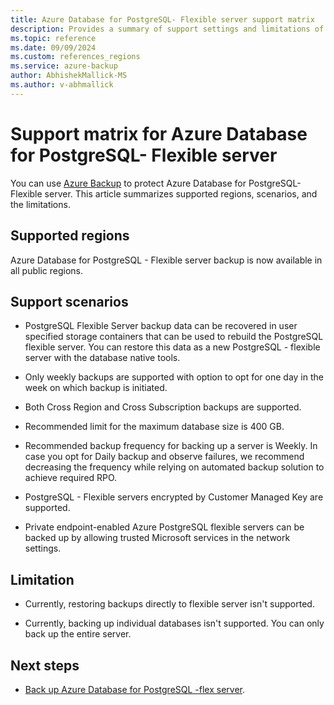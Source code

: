 ```yaml
---
title: Azure Database for PostgreSQL- Flexible server support matrix
description: Provides a summary of support settings and limitations of Azure Database for PostgreSQL- Flexible server backup.
ms.topic: reference
ms.date: 09/09/2024
ms.custom: references_regions
ms.service: azure-backup
author: AbhishekMallick-MS
ms.author: v-abhmallick
---
```


# Support matrix for Azure Database for PostgreSQL- Flexible server

You can use [Azure Backup](./backup-overview.md) to protect Azure Database for PostgreSQL- Flexible server. This article summarizes supported regions, scenarios, and the limitations.

## Supported regions

Azure Database for PostgreSQL - Flexible server backup is now available in all public regions.

## Support scenarios

- PostgreSQL Flexible Server backup data can be recovered in user specified storage containers that can be used to rebuild the PostgreSQL flexible server. You can restore this data as a new PostgreSQL - flexible server with the database native tools.

- Only weekly backups are supported with option to opt for one day in the week on which backup is initiated.

- Both Cross Region and Cross Subscription backups are supported.

- Recommended limit for the maximum database size is 400 GB.

- Recommended backup frequency for backing up a server is Weekly. In case you opt for Daily backup and observe failures, we recommend decreasing the frequency while relying on automated backup solution to achieve required RPO.  

- PostgreSQL - Flexible servers encrypted by Customer Managed Key are supported.

- Private endpoint-enabled Azure PostgreSQL flexible servers can be backed up by allowing trusted Microsoft services in the network settings.


## Limitation

-  Currently, restoring backups directly to flexible server isn't supported.

-  Currently, backing up individual databases isn't supported. You can only back up the entire server.


## Next steps

- [Back up Azure Database for PostgreSQL -flex server](backup-azure-database-postgresql-flex.md).
